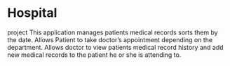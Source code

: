 # Hospital
project
This application manages patients medical records sorts them by the date.
Allows Patient to take doctor’s appointment depending on the department.
Allows doctor to view patients medical record history and add new medical records to the patient he or she is attending to.
